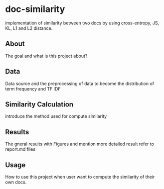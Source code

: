 # doc-similarity
implementation of similarity between two docs by using cross-entropy, JS, KL, L1 and L2 distance.

## About
The goal and what is this project about?


## Data
Data source and the preprocessing of data to become the distribution of term frequency and TF IDF

## Similarity  Calculation
introduce the method used for compute similarity


## Results
The gneral results with Figures and mention more detailed result refer to report.md files

## Usage
How to use this project when user want to compute the similarity of their own docs. 



